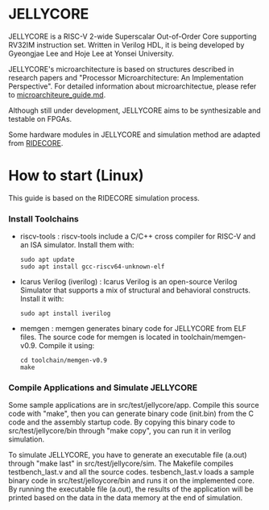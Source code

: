# JELLYCORE

JELLYCORE is a RISC-V 2-wide Superscalar Out-of-Order Core supporting RV32IM instruction set. Written in Verilog HDL, it is being developed by Gyeongjae Lee and Hoje Lee at Yonsei University.

JELLYCORE's microarchitecture is based on structures described in research papers and "Processor Microarchitecture: An Implementation Perspective". For detailed information about microarchitectue, please refer to [microarchiteure_guide.md](https://github.com/GyeongjaeLee/Jellycore/blob/main/microarchitecture_guide.md).

Although still under development, JELLYCORE aims to be synthesizable and testable on FPGAs.

Some hardware modules in JELLYCORE and simulation method are adapted from [RIDECORE](https://github.com/ridecore/ridecore).

# How to start (Linux)

This guide is based on the RIDECORE simulation process.

### Install Toolchains

* riscv-tools : riscv-tools include a C/C++ cross compiler for RISC-V and an ISA simulator. Install them with:
  ```
  sudo apt update
  sudo apt install gcc-riscv64-unknown-elf
  ```
* Icarus Verilog (iverilog) : Icarus Verilog is an open-source Verilog Simulator that supports a mix of structural and behavioral constructs. Install it with:
  ```
  sudo apt install iverilog
  ```
* memgen : memgen generates binary code for JELLYCORE from ELF files. The source code for memgen is located in toolchain/memgen-v0.9. Compile it using:
  ```
  cd toolchain/memgen-v0.9
  make
  ```

### Compile Applications and Simulate JELLYCORE

Some sample applications are in src/test/jellycore/app. Compile this source code with "make", then you can generate binary code (init.bin) from the C code and the assembly startup code. By copying this binary code to src/test/jellycore/bin through "make copy", you can run it in verilog simulation.

To simulate JELLYCORE, you have to generate an executable file (a.out) through "make last" in src/test/jellycore/sim. The Makefile compiles testbench_last.v and all the source codes. tesbench_last.v loads a sample binary code in src/test/jelloycore/bin and runs it on the implemented core. By running the executable file (a.out), the results of the application will be printed based on the data in the data memory at the end of simulation.
